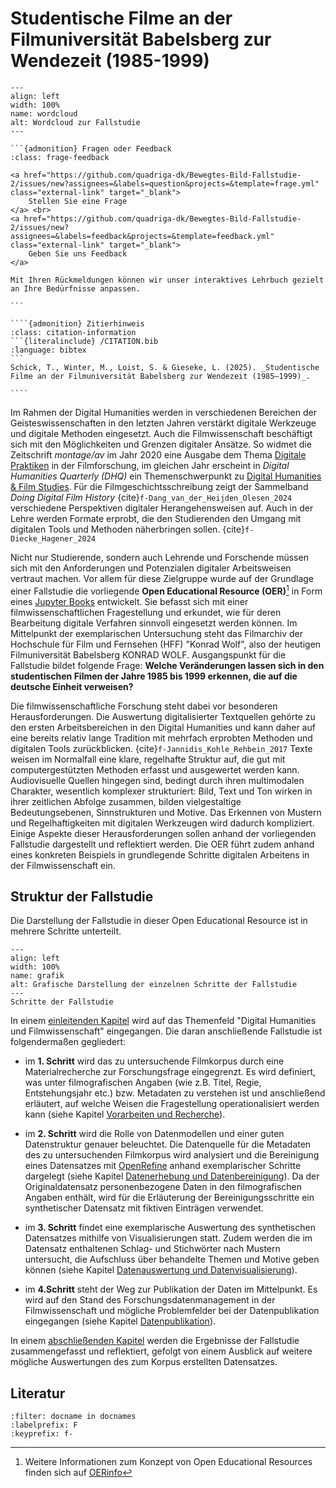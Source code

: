 # Studentische Filme an der Filmuniversität Babelsberg zur Wendezeit (1985-1999)

```{figure} assets/intro/Wordcloud.png
---
align: left
width: 100%
name: wordcloud
alt: Wordcloud zur Fallstudie
---

```

````{margin}
```{admonition} Fragen oder Feedback 
:class: frage-feedback

<a href="https://github.com/quadriga-dk/Bewegtes-Bild-Fallstudie-2/issues/new?assignees=&labels=question&projects=&template=frage.yml" class="external-link" target="_blank">
    Stellen Sie eine Frage
</a> <br>
<a href="https://github.com/quadriga-dk/Bewegtes-Bild-Fallstudie-2/issues/new?assignees=&labels=feedback&projects=&template=feedback.yml" class="external-link" target="_blank">
    Geben Sie uns Feedback
</a>

Mit Ihren Rückmeldungen können wir unser interaktives Lehrbuch gezielt an Ihre Bedürfnisse anpassen.

```
````
`````{margin}
````{admonition} Zitierhinweis
:class: citation-information
```{literalinclude} /CITATION.bib
:language: bibtex
```
Schick, T., Winter, M., Loist, S. & Gieseke, L. (2025). _Studentische Filme an der Filmuniversität Babelsberg zur Wendezeit (1985–1999)_.   

````
`````

Im Rahmen der Digital Humanities werden in verschiedenen Bereichen der Geisteswissenschaften in den letzten Jahren verstärkt digitale Werkzeuge und digitale Methoden eingesetzt. Auch die Filmwissenschaft beschäftigt sich mit den Möglichkeiten und Grenzen digitaler Ansätze. So widmet die Zeitschrift _montage/av_ im Jahr 2020 eine Ausgabe dem Thema <a href="https://montage-av.de/29-1-2020/" class="external-link" target="_blank">Digitale Praktiken</a> in der Filmforschung, im gleichen Jahr erscheint in _Digital Humanities Quarterly (DHQ)_ ein Themenschwerpunkt zu <a href="https://digitalhumanities.org/dhq/vol/14/4/index.html" class="external-link" target="_blank">Digital Humanities & Film Studies</a>. Für die Filmgeschichtsschreibung zeigt der Sammelband _Doing Digital Film History_ {cite}`f-Dang_van_der_Heijden_Olesen_2024` verschiedene Perspektiven digitaler Herangehensweisen auf. Auch in der Lehre werden Formate erprobt, die den Studierenden den Umgang mit digitalen Tools und Methoden näherbringen sollen. {cite}`f-Diecke_Hagener_2024`

Nicht nur Studierende, sondern auch Lehrende und Forschende müssen sich mit den Anforderungen und Potenzialen digitaler Arbeitsweisen vertraut machen. Vor allem für diese Zielgruppe wurde auf der Grundlage einer Fallstudie die vorliegende **Open Educational Resource (OER)**[^1] in Form eines <a href="https://jupyterbook.org/" class="external-link" target="_blank">Jupyter Books</a> entwickelt. Sie befasst sich mit einer filmwissenschaftlichen Fragestellung und erkundet, wie für deren Bearbeitung digitale Verfahren sinnvoll eingesetzt werden können. Im Mittelpunkt der exemplarischen Untersuchung steht das Filmarchiv der Hochschule für Film und Fernsehen (HFF) "Konrad Wolf", also der heutigen Filmuniversität Babelsberg KONRAD WOLF. Ausgangspunkt für die Fallstudie bildet folgende Frage: **Welche Veränderungen lassen sich in den studentischen Filmen der Jahre 1985 bis 1999 erkennen, die auf die deutsche Einheit verweisen?**

Die filmwissenschaftliche Forschung steht dabei vor besonderen Herausforderungen. Die Auswertung digitalisierter Textquellen gehörte zu den ersten Arbeitsbereichen in den Digital Humanities und kann daher auf eine bereits relativ lange Tradition mit mehrfach erprobten Methoden und digitalen Tools zurückblicken. {cite}`f-Jannidis_Kohle_Rehbein_2017` Texte weisen im Normalfall eine klare, regelhafte Struktur auf, die gut mit computergestützten Methoden erfasst und ausgewertet werden kann. Audiovisuelle Quellen hingegen sind, bedingt durch ihren multimodalen Charakter, wesentlich komplexer strukturiert: Bild, Text und Ton wirken in ihrer zeitlichen Abfolge zusammen, bilden vielgestaltige Bedeutungsebenen, Sinnstrukturen und Motive. Das Erkennen von Mustern und Regelhaftigkeiten mit digitalen Werkzeugen wird dadurch kompliziert. Einige Aspekte dieser Herausforderungen sollen anhand der vorliegenden Fallstudie dargestellt und reflektiert werden. Die OER führt zudem anhand eines konkreten Beispiels in grundlegende Schritte digitalen Arbeitens in der Filmwissenschaft ein.

## Struktur der Fallstudie

Die Darstellung der Fallstudie in dieser Open Educational Resource ist in mehrere Schritte unterteilt.

```{figure} assets/intro/Grafik_Schritte.png
---
align: left
width: 100%
name: grafik
alt: Grafische Darstellung der einzelnen Schritte der Fallstudie
---
Schritte der Fallstudie
```

In einem [einleitenden Kapitel](einleitung/filmwissenschaft) wird auf das Themenfeld "Digital Humanities und Filmwissenschaft" eingegangen. Die daran anschließende Fallstudie ist folgendermaßen gegliedert:

* im **1. Schritt** wird das zu untersuchende Filmkorpus durch eine Materialrecherche zur Forschungsfrage eingegrenzt. Es wird definiert, was unter filmografischen Angaben (wie z.B. Titel, Regie, Entstehungsjahr etc.) bzw. Metadaten zu verstehen ist und anschließend erläutert, auf welche Weisen die Fragestellung operationalisiert werden kann (siehe Kapitel [Vorarbeiten und Recherche](recherche/material)).

* im **2. Schritt** wird die Rolle von Datenmodellen und einer guten Datenstruktur genauer beleuchtet. Die Datenquelle für die Metadaten des zu untersuchenden Filmkorpus wird analysiert und die Bereinigung eines Datensatzes mit <a href="https://openrefine.org/" class="external-link" target="_blank">OpenRefine</a> anhand exemplarischer Schritte dargelegt (siehe Kapitel [Datenerhebung und Datenbereinigung](bereinigung/modell)). Da der Originaldatensatz personenbezogene Daten in den filmografischen Angaben enthält, wird für die Erläuterung der Bereinigungsschritte ein synthetischer Datensatz mit fiktiven Einträgen verwendet.

* im **3. Schritt** findet eine exemplarische Auswertung des synthetischen Datensatzes mithilfe von Visualisierungen statt. Zudem werden die im Datensatz enthaltenen Schlag- und Stichwörter nach Mustern untersucht, die Aufschluss über behandelte Themen und Motive geben können (siehe Kapitel [Datenauswertung und Datenvisualisierung](auswertung/visualisierung)).

* im **4.Schritt** steht der Weg zur Publikation der Daten im Mittelpunkt. Es wird auf den Stand des Forschungsdatenmanagement in der Filmwissenschaft und mögliche Problemfelder bei der Datenpublikation eingegangen (siehe Kapitel [Datenpublikation](publikation/forschungsdaten)).

In einem [abschließenden Kapitel](zusammenfassung/reflexion) werden die Ergebnisse der Fallstudie zusammengefasst und reflektiert, gefolgt von einem Ausblick auf weitere mögliche Auswertungen des zum Korpus erstellten Datensatzes.



## Literatur
```{bibliography}
:filter: docname in docnames
:labelprefix: F
:keyprefix: f-
```

[^1]: Weitere Informationen zum Konzept von Open Educational Resources finden sich auf <a href="https://open-educational-resources.de/" class="external-link" target="_blank">OERinfo</a>
